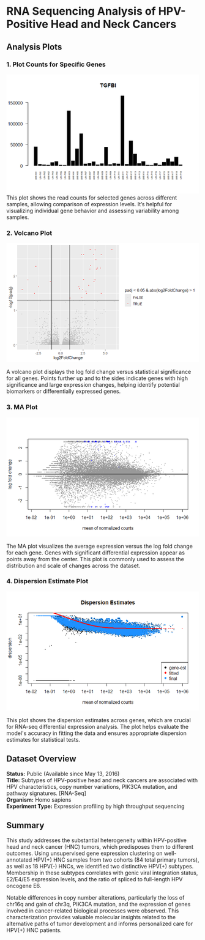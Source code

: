 
<h1>RNA Sequencing Analysis of HPV-Positive Head and Neck Cancers</h1>
<h2>Analysis Plots</h2> 

### 1. Plot Counts for Specific Genes
![Plot Counts for Specific Genes](PLOT_COUNTS_FOR_SPECIFIC_GENES.png)
This plot shows the read counts for selected genes across different samples, allowing comparison of expression levels. It’s helpful for visualizing individual gene behavior and assessing variability among samples.

### 2. Volcano Plot
![Volcano Plot](VOLCANO_PLOT.png)

A volcano plot displays the log fold change versus statistical significance for all genes. Points further up and to the sides indicate genes with high significance and large expression changes, helping identify potential biomarkers or differentially expressed genes.

### 3. MA Plot
![MA Plot](maplot.png)

The MA plot visualizes the average expression versus the log fold change for each gene. Genes with significant differential expression appear as points away from the center. This plot is commonly used to assess the distribution and scale of changes across the dataset.

### 4. Dispersion Estimate Plot
![Dispersion Estimate Plot](Dispersion_estimate.png)

This plot shows the dispersion estimates across genes, which are crucial for RNA-seq differential expression analysis. The plot helps evaluate the model's accuracy in fitting the data and ensures appropriate dispersion estimates for statistical tests.

<h2>Dataset Overview</h2>
<p><strong>Status:</strong> Public (Available since May 13, 2016)<br>
<strong>Title:</strong> Subtypes of HPV-positive head and neck cancers are associated with HPV characteristics, copy number variations, PIK3CA mutation, and pathway signatures. [RNA-Seq]<br>
<strong>Organism:</strong> Homo sapiens<br>
<strong>Experiment Type:</strong> Expression profiling by high throughput sequencing</p>

<h2>Summary</h2>
<p>This study addresses the substantial heterogeneity within HPV-positive head and neck cancer (HNC) tumors, which predisposes them to different outcomes. Using unsupervised gene expression clustering on well-annotated HPV(+) HNC samples from two cohorts (84 total primary tumors), as well as 18 HPV(-) HNCs, we identified two distinctive HPV(+) subtypes. Membership in these subtypes correlates with genic viral integration status, E2/E4/E5 expression levels, and the ratio of spliced to full-length HPV oncogene E6.</p>

<p>Notable differences in copy number alterations, particularly the loss of chr16q and gain of chr3q, PIK3CA mutation, and the expression of genes involved in cancer-related biological processes were observed. This characterization provides valuable molecular insights related to the alternative paths of tumor development and informs personalized care for HPV(+) HNC patients.</p>

